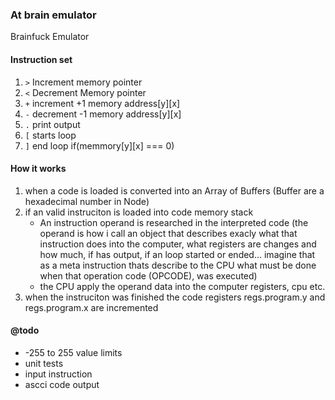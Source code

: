 ### At brain emulator 

Brainfuck Emulator 

#### Instruction set

1. `>` Increment memory pointer 
2. `<` Decrement Memory pointer
3. `+` increment +1 memory address[y][x]
4. `-` decrement -1 memory address[y][x]
5. `.` print output 
6. `[` starts loop 
7. `]` end loop if(memmory[y][x] === 0)

#### How it works 

1. when a code is loaded is converted into an Array of Buffers (Buffer are a hexadecimal number in Node)
2. if an valid instruciton is loaded into code memory stack 
    - An instruction operand is researched in the interpreted code (the operand is how i call an object that describes exacly what that instruction does into the computer, what registers are changes and how much, if has output, if an loop started or ended... imagine that as a meta instruction thats describe to the CPU what must be done when that operation code (OPCODE), was executed)
    - the CPU apply the operand data into the computer registers, cpu etc.
3. when the instruciton was finished the code registers regs.program.y and regs.program.x are incremented 


#### @todo 

- -255 to 255 value limits 
- unit tests 
- input instruction
- ascci code output